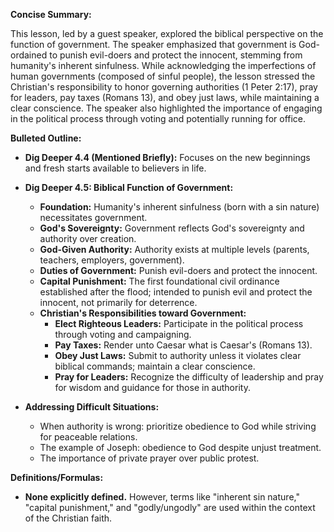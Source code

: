 **Concise Summary:**

This lesson, led by a guest speaker, explored the biblical perspective on the function of government.  The speaker emphasized that government is God-ordained to punish evil-doers and protect the innocent, stemming from humanity's inherent sinfulness.  While acknowledging the imperfections of human governments (composed of sinful people), the lesson stressed the Christian's responsibility to honor governing authorities (1 Peter 2:17), pray for leaders, pay taxes (Romans 13), and obey just laws, while maintaining a clear conscience.  The speaker also highlighted the importance of engaging in the political process through voting and potentially running for office.

**Bulleted Outline:**

* **Dig Deeper 4.4 (Mentioned Briefly):** Focuses on the new beginnings and fresh starts available to believers in life.

* **Dig Deeper 4.5: Biblical Function of Government:**
    * **Foundation:** Humanity's inherent sinfulness (born with a sin nature) necessitates government.
    * **God's Sovereignty:** Government reflects God's sovereignty and authority over creation.
    * **God-Given Authority:**  Authority exists at multiple levels (parents, teachers, employers, government).
    * **Duties of Government:**  Punish evil-doers and protect the innocent.
    * **Capital Punishment:** The first foundational civil ordinance established after the flood; intended to punish evil and protect the innocent, not primarily for deterrence.
    * **Christian's Responsibilities toward Government:**
        * **Elect Righteous Leaders:** Participate in the political process through voting and campaigning.
        * **Pay Taxes:**  Render unto Caesar what is Caesar's (Romans 13).
        * **Obey Just Laws:** Submit to authority unless it violates clear biblical commands; maintain a clear conscience.
        * **Pray for Leaders:**  Recognize the difficulty of leadership and pray for wisdom and guidance for those in authority.

* **Addressing Difficult Situations:**
    * When authority is wrong: prioritize obedience to God while striving for peaceable relations.
    * The example of Joseph: obedience to God despite unjust treatment.
    * The importance of private prayer over public protest.


**Definitions/Formulas:**

* **None explicitly defined.**  However, terms like "inherent sin nature," "capital punishment," and "godly/ungodly" are used within the context of the Christian faith.
